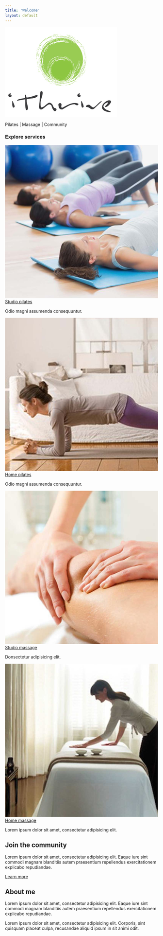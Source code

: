 ```yaml
---
title: 'Welcome'
layout: default
---
```


<section class="section section-product">
	<div class="container">
		<div class="row">
			<div class="col-sm-4 col-sm-offset-4">
				<img src="/images/ithrive-logo.jpg" alt="" class="img-responsive" />
				<p class="tagline">Pilates | Massage | Community</p><!-- .tagline -->
			</div><!-- .col-sm-4 col-sm-offset-4 -->
		</div><!-- .row -->
		<div class="row">
			<div class="col-sm-12">
				<div class="product_services">
					<h3>Explore services</h3>
					<div class="servicePreview">
						<a href="/studio-pilates">
							<img src="/images/service-studio-pilates.jpg" alt="" />
							<div class="service_name">Studio pilates</div><!-- .service_name -->
						</a><!-- .service -->
						<p>Odio magni assumenda consequuntur.</p>
					</div><!-- .service -->
					<div class="servicePreview">
						<a href="/home-pilates">
							<img src="/images/service-home-pilates.jpg" alt="" />
							<div class="service_name">Home pilates</div><!-- .service_name -->
						</a><!-- .service -->
						<p>Odio magni assumenda consequuntur.</p>
					</div><!-- .service -->
					<div class="servicePreview">
						<a href="/studio-massage">
							<img src="/images/service-studio-massage.jpg" alt="" />
							<div class="service_name">Studio massage</div><!-- .service_name -->
						</a><!-- .service -->
						<p>Donsectetur adipisicing elit.</p>
					</div><!-- .service -->
					<div class="servicePreview">
						<a href="/home-massage">
							<img src="/images/service-home-massage.jpg" alt="" />
							<div class="service_name">Home massage</div><!-- .service_name -->
						</a><!-- .service -->
						<p>Lorem ipsum dolor sit amet, consectetur adipisicing elit.</p>
					</div><!-- .service -->
				</div>
			</div><!-- .col-sm-12 -->
		</div><!-- .row -->
	</div><!-- .container -->
</section><!-- .section -->

<section class="section section-community">
	<div class="layer layer-img b-lazy" data-src="/images/section-community.jpg"></div><!-- .layer layer-img -->
	<div class="container">
		<div class="row">
			<div class="col-sm-4 col-sm-offset-8">
				<h1>Join the community</h1>
				<p>Lorem ipsum dolor sit amet, consectetur adipisicing elit. Eaque iure sint commodi magnam blanditiis autem praesentium repellendus exercitationem explicabo repudiandae.</p>
				<p><a href="/community" class="btn btn-lg btn-outline">Learn more</a></p>
			</div>
		</div><!-- .row col-sm-8 -->
	</div><!-- .container -->
</section><!-- .section section-welcome -->

<section class="section section-aboutMe">
	<div class="layer layer-img b-lazy" data-src="/images/laura-desert.jpg"></div><!-- .layer layer-img -->
	<div class="container">
		<div class="row">
			<div class="col-sm-4">
				<h1>About me</h1>
				<p>Lorem ipsum dolor sit amet, consectetur adipisicing elit. Eaque iure sint commodi magnam blanditiis autem praesentium repellendus exercitationem explicabo repudiandae.</p>
				<p>Lorem ipsum dolor sit amet, consectetur adipisicing elit. Corporis, sint quisquam placeat culpa, recusandae aliquid ipsum in sit animi odit.</p>
			</div><!-- .col-sm-4 -->
		</div><!-- .row col-sm-8 -->
	</div><!-- .container -->
</section><!-- .section section-welcome -->